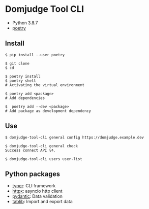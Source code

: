 # Domjudge Tool CLI

- Python 3.8.7
- [poetry](https://python-poetry.org/docs/cli/)


## Install

```shell
$ pip install --user poetry

$ git clone 
$ cd 

$ poetry install
$ poetry shell
# Activating the virtual environment

$ poetry add <package>
# Add dependencies

$  poetry add --dev <package>
# Add package as development dependency
```


## Use

```shell
$ domjudge-tool-cli general config https://domjudge.example.dev

$ domjudge-tool-cli general check                                            
Success connect API v4.

$ domjudge-tool-cli users user-list
```

## Python packages

- [typer](https://typer.tiangolo.com/): CLI framework
- [httpx](https://www.python-httpx.org): asyncio http client
- [pydantic](https://pydantic-docs.helpmanual.io/): Data validation
- [tablib](https://tablib.readthedocs.io): Import and export data


